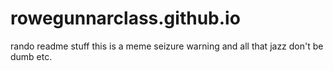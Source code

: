 # rowegunnarclass.github.io
rando readme stuff
this is a meme
seizure warning and all that jazz 
don't be dumb
etc.
